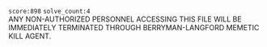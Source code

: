 `score:898` `solve_count:4`    
ANY NON-AUTHORIZED PERSONNEL ACCESSING THIS FILE WILL BE IMMEDIATELY TERMINATED THROUGH BERRYMAN-LANGFORD MEMETIC KILL AGENT.
